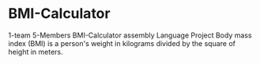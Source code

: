 # BMI-Calculator
1-team 5-Members BMI-Calculator assembly Language Project
Body mass index (BMI) is a person's weight in kilograms divided by the square of height in meters.
